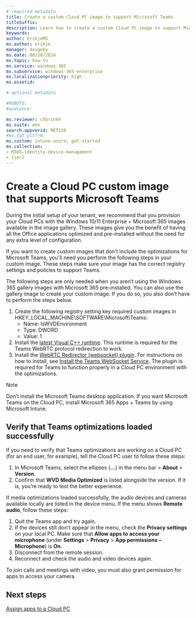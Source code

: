 ```yaml
---
# required metadata
title: Create a custom Cloud PC image to support Microsoft Teams
titleSuffix:
description: Learn how to create a custom Cloud PC image to support Microsoft Teams.
keywords:
author: ErikjeMS  
ms.author: erikje
manager: dougeby
ms.date: 08/28/2024
ms.topic: how-to
ms.service: windows-365
ms.subservice: windows-365-enterprise
ms.localizationpriority: high
ms.assetid: 

# optional metadata

#ROBOTS:
#audience:

ms.reviewer: chbrinkh
ms.suite: ems
search.appverid: MET150
#ms.tgt_pltfrm:
ms.custom: intune-azure; get-started
ms.collection:
- M365-identity-device-management
- tier2
---
```


# Create a Cloud PC custom image that supports Microsoft Teams

During the initial setup of your tenant, we recommend that you provision your Cloud PCs with the Windows 10/11 Enterprise + Microsoft 365 images available in the image gallery. These images give you the benefit of having all the Office applications optimized and pre-installed without the need for any extra level of configuration.

If you want to create custom images that don’t include the optimizations for Microsoft Teams, you'll need you perform the following steps in your custom image. These steps make sure your image has the correct registry settings and policies to support Teams.

The following steps are only needed when you aren’t using the Windows 365 gallery images with Microsoft 365 pre-installed. You can also use the gallery image to create your custom image. If you do so, you also don’t have to perform the steps below.

1. Create the following registry setting key required custom images in HKEY_LOCAL_MACHINE\SOFTWARE\Microsoft\Teams:
    - Name: IsWVDEnvironment
    - Type: DWORD
    - Value: 1
2. Install the [latest Visual C++ runtime](https://support.microsoft.com/help/2977003/the-latest-supported-visual-c-downloads). This runtime is required for the Teams WebRTC protocol redirection to work.
3. Install the [WebRTC Redirector (websocket) plugin](https://query.prod.cms.rt.microsoft.com/cms/api/am/binary/RWNg9F). For instructions on how to install, see [Install the Teams WebSocket Service](/azure/virtual-desktop/teams-on-avd#install-the-teams-websocket-service). The plugin is required for Teams to function properly in a Cloud PC environment with the optimizations.

> [!NOTE]
> Don’t install the Microsoft Teams desktop application. If you want Microsoft Teams on the Cloud PC, install Microsoft 365 Apps + Teams by using Microsoft Intune.

## Verify that Teams optimizations loaded successfully

If you need to verify that Teams optimizations are working on a Cloud PC (for an end user, for example), tell the Cloud PC user to follow these steps:

1. In Microsoft Teams, select the ellipses (**…**) in the menu bar > **About** > **Version**.
2. Confirm that **WVD Media Optimized** is listed alongside the version. If it is, you’re ready to test the better experience.

If media optimizations loaded successfully, the audio devices and cameras available locally are listed in the device menu. If the menu shows **Remote audio**, follow these steps:

1. Quit the Teams app and try again.
2. If the devices still don't appear in the menu, check the **Privacy settings** on your local PC. Make sure that **Allow apps to access your microphone** (under **Settings** > **Privacy** > **App permissions – Microphone**) is **On**.
3. Disconnect from the remote session.
4. Reconnect and check the audio and video devices again.

To join calls and meetings with video, you must also grant permission for apps to access your camera.

<!-- ########################## -->
## Next steps

[Assign apps to a Cloud PC](assign-apps.md)
